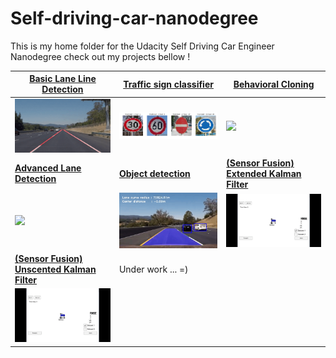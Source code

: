 # Self-driving-car-nanodegree
This is my home folder for the Udacity Self Driving Car Engineer Nanodegree check out my projects bellow !

| [Basic Lane Line Detection](https://github.com/Quentin-w/self-driving-car-nanodegree/tree/master/CarND-LaneLines-P1) | [Traffic sign classifier](https://github.com/Quentin-w/self-driving-car-nanodegree/tree/master/CarND-Traffic-Sign-Classifier-Project-P2) | [Behavioral Cloning](https://github.com/Quentin-w/self-driving-car-nanodegree/tree/master/CarND-Behavioral-Cloning-P3) |
| ------------------------------------------------------------ | ------------------------------------------------------------ | ------------------------------------------------------------ |
| [<img src="CarND-LaneLines-P1/gif/result.gif" width="300"/>](https://youtu.be/erhICgvs9CI) | <img src="CarND-Traffic-Sign-Classifier-Project-P2/imgs/websmallresult.png" width="330" /> | [<img src="CarND-Behavioral-Cloning-P3/img/gif.gif" width="360"/>](https://youtu.be/i4ejbgO7Bec) |
| [**Advanced Lane Detection**](https://github.com/Quentin-w/self-driving-car-nanodegree/tree/master/CarND-LaneLines-P1) | [**Object detection**](https://github.com/Quentin-w/self-driving-car-nanodegree/tree/master/CarND-Vehicle-Detection-P5) | [**(Sensor Fusion) Extended Kalman Filter**](https://github.com/Quentin-w/self-driving-car-nanodegree/tree/master/CarND-Extended-Kalman-Filter-Project-P6) |
| [<img src="CarND-Advanced-Lane-Lines-P4/output_images/gif.gif" width="300"/>](https://www.youtube.com/watch?v=aNl6vEPrNvk) | [<img src="CarND-Vehicle-Detection-P5/img/gif.gif" width="300"/>](https://www.youtube.com/watch?v=GByqxd0R35k) | [<img src="CarND-Unscented-Kalman-Filter-Project-P7/img/ukf.gif" width="300"/>](https://github.com/Quentin-w/self-driving-car-nanodegree/tree/master/CarND-Extended-Kalman-Filter-Project-P6) |
| [**(Sensor Fusion) Unscented Kalman Filter**](https://github.com/Quentin-w/self-driving-car-nanodegree/tree/master/CarND-Vehicle-Detection-P5) | Under work ... =)                                            |                                                              |
| [<img src="CarND-Unscented-Kalman-Filter-Project-P7/img/ukf.gif" width="300"/>](https://github.com/Quentin-w/self-driving-car-nanodegree/tree/master/CarND-Vehicle-Detection-P5) |                                                              |                                                              |



